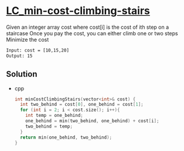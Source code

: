 # [LC_min-cost-climbing-stairs](https://leetcode.com/problems/min-cost-climbing-stairs)

Given an integer array cost where cost[i] is the cost of ith step on a staircase
Once you pay the cost, you can either climb one or two steps
Minimize the cost

```txt
Input: cost = [10,15,20]
Output: 15
```

## Solution

* cpp

  ```cpp
  int minCostClimbingStairs(vector<int>& cost) {
    int two_behind = cost[0], one_behind = cost[1];
    for (int i = 2; i < cost.size(); i++){
      int temp = one_behind;
      one_behind = min(two_behind, one_behind) + cost[i];
      two_behind = temp;
    }
    return min(one_behind, two_behind);
  }
  ```
